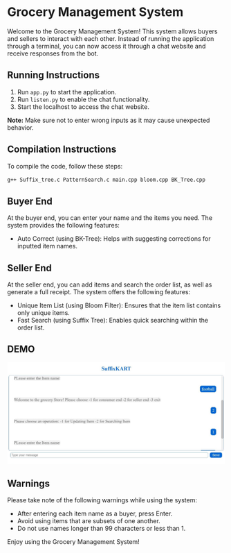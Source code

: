# Grocery Management System

Welcome to the Grocery Management System! This system allows buyers and sellers to interact with each other. Instead of running the application through a terminal, you can now access it through a chat website and receive responses from the bot.

## Running Instructions

1. Run `app.py` to start the application.
2. Run `listen.py` to enable the chat functionality.
3. Start the localhost to access the chat website.

**Note:** Make sure not to enter wrong inputs as it may cause unexpected behavior.

## Compilation Instructions

To compile the code, follow these steps:

```bash
g++ Suffix_tree.c PatternSearch.c main.cpp bloom.cpp BK_Tree.cpp
```

## Buyer End

At the buyer end, you can enter your name and the items you need. The system provides the following features:

- Auto Correct (using BK-Tree): Helps with suggesting corrections for inputted item names.

## Seller End

At the seller end, you can add items and search the order list, as well as generate a full receipt. The system offers the following features:

- Unique Item List (using Bloom Filter): Ensures that the item list contains only unique items.
- Fast Search (using Suffix Tree): Enables quick searching within the order list.

## DEMO

![Chat App](images/home_screen.jpg)

## Warnings

Please take note of the following warnings while using the system:

- After entering each item name as a buyer, press Enter.
- Avoid using items that are subsets of one another.
- Do not use names longer than 99 characters or less than 1.

Enjoy using the Grocery Management System!
